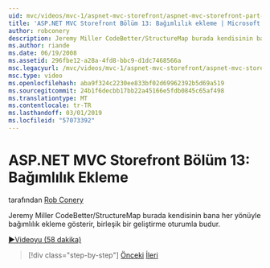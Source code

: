 ```yaml
---
uid: mvc/videos/mvc-1/aspnet-mvc-storefront/aspnet-mvc-storefront-part-13-dependency-injection
title: 'ASP.NET MVC Storefront Bölüm 13: Bağımlılık ekleme | Microsoft Docs'
author: robconery
description: Jeremy Miller CodeBetter/StructureMap burada kendisinin bana her yönüyle bağımlılık ekleme gösterir, birleşik bir geliştirme oturumla budur.
ms.author: riande
ms.date: 06/19/2008
ms.assetid: 296fbe12-a28a-4fd8-bbc9-d1dc7468566a
msc.legacyurl: /mvc/videos/mvc-1/aspnet-mvc-storefront/aspnet-mvc-storefront-part-13-dependency-injection
msc.type: video
ms.openlocfilehash: aba9f324c2230ee833bf02d69962392b5d69a519
ms.sourcegitcommit: 24b1f6decbb17bb22a45166e5fdb0845c65af498
ms.translationtype: MT
ms.contentlocale: tr-TR
ms.lasthandoff: 03/01/2019
ms.locfileid: "57073392"
---
```

<a name="aspnet-mvc-storefront-part-13-dependency-injection"></a>ASP.NET MVC Storefront Bölüm 13: Bağımlılık Ekleme
====================
tarafından [Rob Conery](https://github.com/robconery)

Jeremy Miller CodeBetter/StructureMap burada kendisinin bana her yönüyle bağımlılık ekleme gösterir, birleşik bir geliştirme oturumla budur.

[&#9654;Videoyu (58 dakika)](https://channel9.msdn.com/Blogs/ASP-NET-Site-Videos/aspnet-mvc-storefront-part-13-dependency-injection)

> [!div class="step-by-step"]
> [Önceki](aspnet-mvc-storefront-part-12-mocking.md)
> [İleri](aspnet-mvc-storefront-part-14-rich-client-interaction.md)
